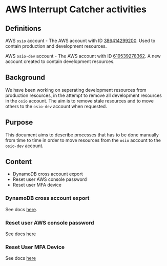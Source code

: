 # AWS Interrupt Catcher activities

## Definitions

AWS `osio` account - The AWS account with ID [386414299200](https://386414299200.signin.aws.amazon.com/console). Used to contain production and development resources.

AWS `osio-dev` account - The AWS account with ID [619539278362](https://619539278362.signin.aws.amazon.com/console). A new account created to contain development resources.

## Background

We have been working on seperating development resources from production resources, in the attempt to remove all development resources in the `osio` account. The aim is to remove stale resources and to move others to the `osio-dev` account when requested.

## Purpose

This document aims to describe processes that has to be done manually from time to time in order to move resources from the `osio` account to the `osio-dev` account.

## Content

* DynamoDB cross account export
* Reset user AWS console password
* Reset user MFA device

### DynamoDB cross account export

See docs [here](../../aws/dynamodb-cross-account-export.md).

### Reset user AWS console password

See docs [here](../../aws/reset-user-password.md)

### Reset User MFA Device

See docs [here](../../aws/aws-mfa-entity-already-exists.md)
